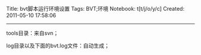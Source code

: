 Title: bvt脚本运行环境设置
Tags: BVT;环境
Notebook: t[t/j/o/y/c]
Created: 2011-05-10 17:58:06

------

tools目录：来自svn；

log目录以及下面的bvt.log文件：自动生成；